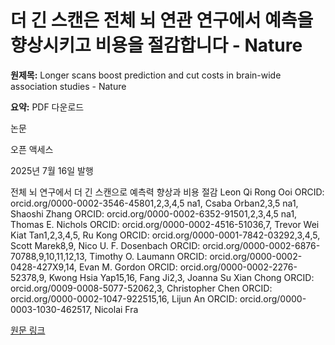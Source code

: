 # 더 긴 스캔은 전체 뇌 연관 연구에서 예측을 향상시키고 비용을 절감합니다 - Nature

**원제목:** Longer scans boost prediction and cut costs in brain-wide association studies - Nature

**요약:** PDF 다운로드








논문

오픈 액세스

2025년 7월 16일 발행

전체 뇌 연구에서 더 긴 스캔으로 예측력 향상과 비용 절감
Leon Qi Rong Ooi ORCID: orcid.org/0000-0002-3546-45801,2,3,4,5 na1, Csaba Orban2,3,5 na1, Shaoshi Zhang ORCID: orcid.org/0000-0002-6352-91501,2,3,4,5 na1, Thomas E. Nichols ORCID: orcid.org/0000-0002-4516-51036,7, Trevor Wei Kiat Tan1,2,3,4,5, Ru Kong ORCID: orcid.org/0000-0001-7842-03292,3,4,5, Scott Marek8,9, Nico U. F. Dosenbach ORCID: orcid.org/0000-0002-6876-70788,9,10,11,12,13, Timothy O. Laumann ORCID: orcid.org/0000-0002-0428-427X9,14, Evan M. Gordon ORCID: orcid.org/0000-0002-2276-52378,9, Kwong Hsia Yap15,16, Fang Ji2,3, Joanna Su Xian Chong ORCID: orcid.org/0009-0008-5077-52062,3, Christopher Chen ORCID: orcid.org/0000-0002-1047-922515,16, Lijun An ORCID: orcid.org/0000-0003-1030-462517, Nicolai Fra

[원문 링크](https://www.nature.com/articles/s41586-025-09250-1)
